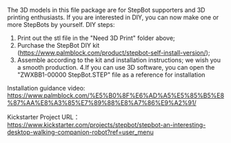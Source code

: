 The 3D models in this file package are for StepBot supporters and 3D printing enthusiasts. If you are interested in DIY, you can now make one or more StepBots by yourself.
DIY steps:
1. Print out the stl file in the "Need 3D Print" folder above;
2. Purchase the StepBot DIY kit (https://www.palmblock.com/product/stepbot-self-install-version/);
3. Assemble according to the kit and installation instructions;
we wish you a smooth production.
4.If you can use 3D software, you can open the "ZWXBB1-00000 StepBot.STEP" file as a reference for installation

Installation guidance video:
https://www.palmblock.com/%E5%B0%8F%E6%AD%A5%E5%85%B5%E8%87%AA%E8%A3%85%E7%89%88%E8%A7%86%E9%A2%91/

Kickstarter Project URL：https://www.kickstarter.com/projects/stepbot/stepbot-an-interesting-desktop-walking-companion-robot?ref=user_menu